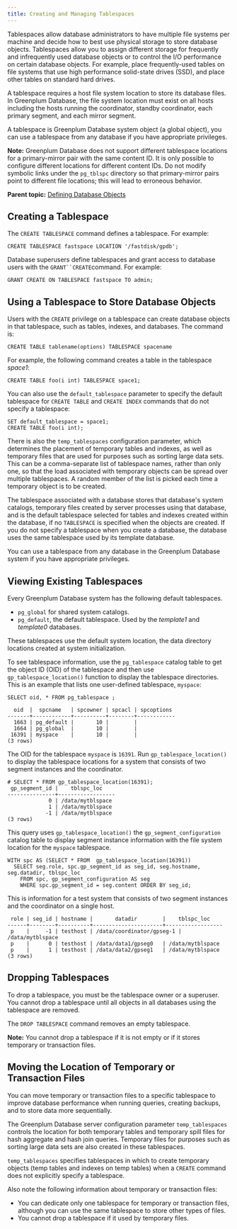 ```yaml
---
title: Creating and Managing Tablespaces 
---
```


Tablespaces allow database administrators to have multiple file systems per machine and decide how to best use physical storage to store database objects. Tablespaces allow you to assign different storage for frequently and infrequently used database objects or to control the I/O performance on certain database objects. For example, place frequently-used tables on file systems that use high performance solid-state drives \(SSD\), and place other tables on standard hard drives.

A tablespace requires a host file system location to store its database files. In Greenplum Database, the file system location must exist on all hosts including the hosts running the coordinator, standby coordinator, each primary segment, and each mirror segment.

A tablespace is Greenplum Database system object \(a global object\), you can use a tablespace from any database if you have appropriate privileges.

**Note:** Greenplum Database does not support different tablespace locations for a primary-mirror pair with the same content ID. It is only possible to configure different locations for different content IDs. Do not modify symbolic links under the `pg_tblspc` directory so that primary-mirror pairs point to different file locations; this will lead to erroneous behavior.

**Parent topic:** [Defining Database Objects](../ddl/ddl.html)

## <a id="topic13"></a>Creating a Tablespace 

The `CREATE TABLESPACE` command defines a tablespace. For example:

```
CREATE TABLESPACE fastspace LOCATION '/fastdisk/gpdb';

```

Database superusers define tablespaces and grant access to database users with the `GRANT``CREATE`command. For example:

```
GRANT CREATE ON TABLESPACE fastspace TO admin;

```

## <a id="topic14"></a>Using a Tablespace to Store Database Objects 

Users with the `CREATE` privilege on a tablespace can create database objects in that tablespace, such as tables, indexes, and databases. The command is:

```
CREATE TABLE tablename(options) TABLESPACE spacename

```

For example, the following command creates a table in the tablespace *space1*:

```
CREATE TABLE foo(i int) TABLESPACE space1;

```

You can also use the `default_tablespace` parameter to specify the default tablespace for `CREATE TABLE` and `CREATE INDEX` commands that do not specify a tablespace:

```
SET default_tablespace = space1;
CREATE TABLE foo(i int);

```

There is also the `temp_tablespaces` configuration parameter, which determines the placement of temporary tables and indexes, as well as temporary files that are used for purposes such as sorting large data sets. This can be a comma-separate list of tablespace names, rather than only one, so that the load associated with temporary objects can be spread over multiple tablespaces. A random member of the list is picked each time a temporary object is to be created.

The tablespace associated with a database stores that database's system catalogs, temporary files created by server processes using that database, and is the default tablespace selected for tables and indexes created within the database, if no `TABLESPACE` is specified when the objects are created. If you do not specify a tablespace when you create a database, the database uses the same tablespace used by its template database.

You can use a tablespace from any database in the Greenplum Database system if you have appropriate privileges.

## <a id="topic15"></a>Viewing Existing Tablespaces 

Every Greenplum Database system has the following default tablespaces.

-   `pg_global` for shared system catalogs.
-   `pg_default`, the default tablespace. Used by the *template1* and *template0* databases.

These tablespaces use the default system location, the data directory locations created at system initialization.

To see tablespace information, use the `pg_tablespace` catalog table to get the object ID \(OID\) of the tablespace and then use `gp_tablespace_location()` function to display the tablespace directories. This is an example that lists one user-defined tablespace, `myspace`:

```
SELECT oid, * FROM pg_tablespace ;

  oid  |  spcname   | spcowner | spcacl | spcoptions
-------+------------+----------+--------+------------
  1663 | pg_default |       10 |        |
  1664 | pg_global  |       10 |        |
 16391 | myspace    |       10 |        |
(3 rows)

```

The OID for the tablespace `myspace` is `16391`. Run `gp_tablespace_location()` to display the tablespace locations for a system that consists of two segment instances and the coordinator.

```
# SELECT * FROM gp_tablespace_location(16391);
 gp_segment_id |    tblspc_loc
---------------+------------------
             0 | /data/mytblspace
             1 | /data/mytblspace
            -1 | /data/mytblspace
(3 rows)

```

This query uses `gp_tablespace_location()` the `gp_segment_configuration` catalog table to display segment instance information with the file system location for the `myspace` tablespace.

```
WITH spc AS (SELECT * FROM  gp_tablespace_location(16391))
  SELECT seg.role, spc.gp_segment_id as seg_id, seg.hostname, seg.datadir, tblspc_loc 
    FROM spc, gp_segment_configuration AS seg 
    WHERE spc.gp_segment_id = seg.content ORDER BY seg_id;

```

This is information for a test system that consists of two segment instances and the coordinator on a single host.

```
 role | seg_id | hostname |       datadir        |    tblspc_loc
------+--------+----------+----------------------+------------------
 p    |     -1 | testhost | /data/coordinator/gpseg-1 | /data/mytblspace
 p    |      0 | testhost | /data/data1/gpseg0   | /data/mytblspace
 p    |      1 | testhost | /data/data2/gpseg1   | /data/mytblspace
(3 rows)
```

## <a id="topic16"></a>Dropping Tablespaces 

To drop a tablespace, you must be the tablespace owner or a superuser. You cannot drop a tablespace until all objects in all databases using the tablespace are removed.

The `DROP TABLESPACE` command removes an empty tablespace.

**Note:** You cannot drop a tablespace if it is not empty or if it stores temporary or transaction files.

## <a id="topic11"></a>Moving the Location of Temporary or Transaction Files 

You can move temporary or transaction files to a specific tablespace to improve database performance when running queries, creating backups, and to store data more sequentially.

The Greenplum Database server configuration parameter `temp_tablespaces` controls the location for both temporary tables and temporary spill files for hash aggregate and hash join queries. Temporary files for purposes such as sorting large data sets are also created in these tablespaces.

`temp_tablespaces` specifies tablespaces in which to create temporary objects \(temp tables and indexes on temp tables\) when a `CREATE` command does not explicitly specify a tablespace.

Also note the following information about temporary or transaction files:

-   You can dedicate only one tablespace for temporary or transaction files, although you can use the same tablespace to store other types of files.
-   You cannot drop a tablespace if it used by temporary files.

